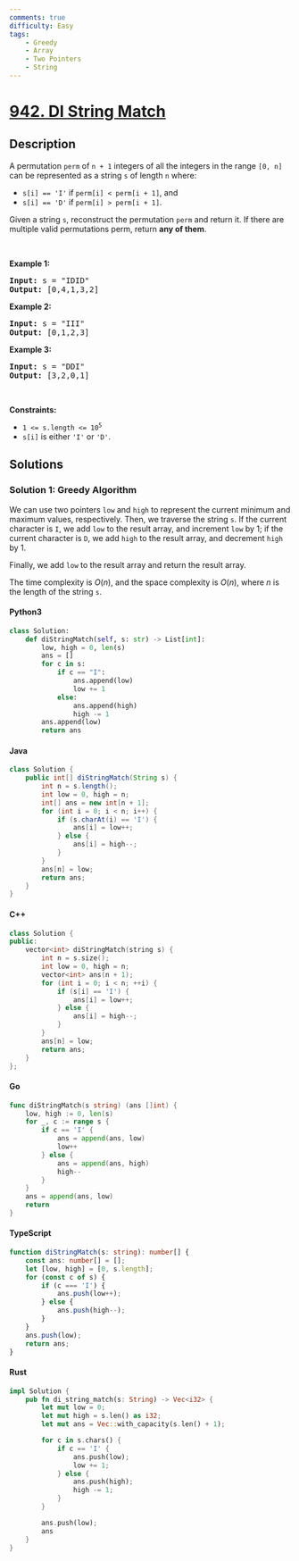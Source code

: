 ```yaml
---
comments: true
difficulty: Easy
tags:
    - Greedy
    - Array
    - Two Pointers
    - String
---
```


<!-- problem:start -->

# [942. DI String Match](https://leetcode.com/problems/di-string-match)

## Description

<!-- description:start -->

<p>A permutation <code>perm</code> of <code>n + 1</code> integers of all the integers in the range <code>[0, n]</code> can be represented as a string <code>s</code> of length <code>n</code> where:</p>

<ul>
	<li><code>s[i] == &#39;I&#39;</code> if <code>perm[i] &lt; perm[i + 1]</code>, and</li>
	<li><code>s[i] == &#39;D&#39;</code> if <code>perm[i] &gt; perm[i + 1]</code>.</li>
</ul>

<p>Given a string <code>s</code>, reconstruct the permutation <code>perm</code> and return it. If there are multiple valid permutations perm, return <strong>any of them</strong>.</p>

<p>&nbsp;</p>
<p><strong class="example">Example 1:</strong></p>
<pre><strong>Input:</strong> s = "IDID"
<strong>Output:</strong> [0,4,1,3,2]
</pre><p><strong class="example">Example 2:</strong></p>
<pre><strong>Input:</strong> s = "III"
<strong>Output:</strong> [0,1,2,3]
</pre><p><strong class="example">Example 3:</strong></p>
<pre><strong>Input:</strong> s = "DDI"
<strong>Output:</strong> [3,2,0,1]
</pre>
<p>&nbsp;</p>
<p><strong>Constraints:</strong></p>

<ul>
	<li><code>1 &lt;= s.length &lt;= 10<sup>5</sup></code></li>
	<li><code>s[i]</code> is either <code>&#39;I&#39;</code> or <code>&#39;D&#39;</code>.</li>
</ul>

<!-- description:end -->

## Solutions

<!-- solution:start -->

### Solution 1: Greedy Algorithm

We can use two pointers `low` and `high` to represent the current minimum and maximum values, respectively. Then, we traverse the string `s`. If the current character is `I`, we add `low` to the result array, and increment `low` by 1; if the current character is `D`, we add `high` to the result array, and decrement `high` by 1.

Finally, we add `low` to the result array and return the result array.

The time complexity is $O(n)$, and the space complexity is $O(n)$, where $n$ is the length of the string `s`.

<!-- tabs:start -->

#### Python3

```python
class Solution:
    def diStringMatch(self, s: str) -> List[int]:
        low, high = 0, len(s)
        ans = []
        for c in s:
            if c == "I":
                ans.append(low)
                low += 1
            else:
                ans.append(high)
                high -= 1
        ans.append(low)
        return ans
```

#### Java

```java
class Solution {
    public int[] diStringMatch(String s) {
        int n = s.length();
        int low = 0, high = n;
        int[] ans = new int[n + 1];
        for (int i = 0; i < n; i++) {
            if (s.charAt(i) == 'I') {
                ans[i] = low++;
            } else {
                ans[i] = high--;
            }
        }
        ans[n] = low;
        return ans;
    }
}
```

#### C++

```cpp
class Solution {
public:
    vector<int> diStringMatch(string s) {
        int n = s.size();
        int low = 0, high = n;
        vector<int> ans(n + 1);
        for (int i = 0; i < n; ++i) {
            if (s[i] == 'I') {
                ans[i] = low++;
            } else {
                ans[i] = high--;
            }
        }
        ans[n] = low;
        return ans;
    }
};
```

#### Go

```go
func diStringMatch(s string) (ans []int) {
	low, high := 0, len(s)
	for _, c := range s {
		if c == 'I' {
			ans = append(ans, low)
			low++
		} else {
			ans = append(ans, high)
			high--
		}
	}
	ans = append(ans, low)
	return
}
```

#### TypeScript

```ts
function diStringMatch(s: string): number[] {
    const ans: number[] = [];
    let [low, high] = [0, s.length];
    for (const c of s) {
        if (c === 'I') {
            ans.push(low++);
        } else {
            ans.push(high--);
        }
    }
    ans.push(low);
    return ans;
}
```

#### Rust

```rust
impl Solution {
    pub fn di_string_match(s: String) -> Vec<i32> {
        let mut low = 0;
        let mut high = s.len() as i32;
        let mut ans = Vec::with_capacity(s.len() + 1);

        for c in s.chars() {
            if c == 'I' {
                ans.push(low);
                low += 1;
            } else {
                ans.push(high);
                high -= 1;
            }
        }

        ans.push(low);
        ans
    }
}
```

<!-- tabs:end -->

<!-- solution:end -->

<!-- problem:end -->
